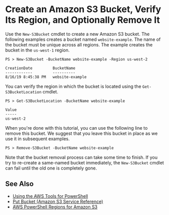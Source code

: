 # Create an Amazon S3 Bucket, Verify Its Region, and Optionally Remove It<a name="pstools-s3-bucket-create"></a>

Use the `New-S3Bucket` cmdlet to create a new Amazon S3 bucket\. The following examples creates a bucket named `website-example`\. The name of the bucket must be unique across all regions\. The example creates the bucket in the `us-west-1` region\.

```
PS > New-S3Bucket -BucketName website-example -Region us-west-2

CreationDate         BucketName
------------         ----------
8/16/19 8:45:38 PM   website-example
```

You can verify the region in which the bucket is located using the `Get-S3BucketLocation` cmdlet\.

```
PS > Get-S3BucketLocation -BucketName website-example

Value
-----
us-west-2
```

When you're done with this tutorial, you can use the following line to remove this bucket\. We suggest that you leave this bucket in place as we use it in subsequent examples\.

```
PS > Remove-S3Bucket -BucketName website-example
```

Note that the bucket removal process can take some time to finish\. If you try to re\-create a same\-named bucket immediately, the `New-S3Bucket` cmdlet can fail until the old one is completely gone\.

## See Also<a name="pstools-seealso-s3-bucket-create"></a>
+  [Using the AWS Tools for PowerShell](pstools-using.md) 
+  [Put Bucket \(Amazon S3 Service Reference\)](https://docs.aws.amazon.com/AmazonS3/latest/API/RESTBucketPUT.html) 
+  [AWS PowerShell Regions for Amazon S3](https://docs.aws.amazon.com/general/latest/gr/rande.html#s3_region) 
